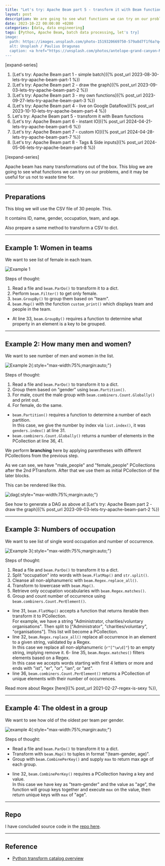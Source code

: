 ```yaml
---
title: "Let's try: Apache Beam part 5 - transform it with Beam functions"
layout: post
description: We are going to see what functions we can try on our problems.
date: 2023-10-22 00:00:00 +0200
categories: [data, data engineering]
tags: [Python, Apache Beam, batch data processing, let's try]
image:
  path: https://images.unsplash.com/photo-1519320669750-579a8d7f1f6a?q=80&w=1959&auto=format&fit=crop&ixlib=rb-4.0.3&ixid=M3wxMjA3fDB8MHxwaG90by1wYWdlfHx8fGVufDB8fHx8fA%3D%3D
  alt: Unsplash / Paulius Dragunas
  caption: <a href="https://unsplash.com/photos/antelope-grand-canyon-M2UXVaLlfds">Unsplash / Paulius Dragunas</a>
---
```


[expand-series]

  1. [Let's try: Apache Beam part 1 - simple batch]({% post_url 2023-08-30-lets-try-apache-beam-part-1 %})
  1. [Let's try: Apache Beam part 2 - draw the graph]({% post_url 2023-09-03-lets-try-apache-beam-part-2 %})
  1. [Let's try: Apache Beam part 3 - my own functions]({% post_url 2023-09-27-lets-try-apache-beam-part-3 %})
  1. [Let's try: Apache Beam part 4 - live on Google Dataflow]({% post_url 2023-10-10-lets-try-apache-beam-part-4 %})
  1. Let's try: Apache Beam part 5 - transform it with Beam functions
  1. [Let's try: Apache Beam part 6 - instant IO]({% post_url 2024-04-21-lets-try-apache-beam-part-6 %})
  1. [Let's try: Apache Beam part 7 - custom IO]({% post_url 2024-04-28-lets-try-apache-beam-part-7 %})
  1. [Let's try: Apache Beam part 8 - Tags & Side inputs]({% post_url 2024-05-06-lets-try-apache-beam-part-8 %})

[/expand-series]

Apache beam has many transformations out of the box. This blog we are going to see what functions we can try on our problems, and it may be useful for us not to waste time for.

---

## Preparations

This blog we will use the CSV file of 30 people. This.

<script src="https://gist.github.com/bluebirz/c77aa2a47e3e782959bcab4b0d34a7d4.js?file=05-people.csv"></script>

It contains ID, name, gender, occupation, team, and age.

Also prepare a same method to transform a CSV to dict.

<script src="https://gist.github.com/bluebirz/c77aa2a47e3e782959bcab4b0d34a7d4.js?file=03-CSVToDict-2-init.py"></script>

---

## Example 1: Women in teams

We want to see list of female in each team.

![Example 1](https://bluebirzdotnet.s3.ap-southeast-1.amazonaws.com/beam/p5/05-a.png)

Steps of thought:

1. Read a file and `beam.ParDo()` to transform it to a dict.
1. Perform `beam.Filter()` to get only female.
1. `beam.GroupBy()` to group them based on "team".
1. `beam.Map()` with the function `custom_print()` which displays team and people in the team.  

<script src="https://gist.github.com/bluebirz/c77aa2a47e3e782959bcab4b0d34a7d4.js?file=05-a-groupby.py"></script>

- At line 33, `beam.GroupBy()` requires a function to determine what property in an element is a key to be grouped.

---

## Example 2: How many men and women?

We want to see number of men and women in the list.

![Example 2](https://bluebirzdotnet.s3.ap-southeast-1.amazonaws.com/beam/p5/05-b.png){:style="max-width:75%;margin:auto;"}

Steps of thought:

1. Read a file and `beam.ParDo()` to transform it to a dict.
1. Group them based on "gender" using `beam.Partition()`.
1. For male, count the male group with `beam.combiners.Count.Globally()` and print out.
1. For female, do the same.

<script src="https://gist.github.com/bluebirz/c77aa2a47e3e782959bcab4b0d34a7d4.js?file=05-b-partition-count.py"></script>

- `beam.Partition()` requires a function to determine a number of each partition.  
  In this case, we give the number by index via `list.index()`, it was `genders.index()` at line 31.
- `beam.combiners.Count.Globally()` returns a number of elements in the PCollection at line 36, 41.

We perform **branching** here by applying parentheses with different PCollections from the previous step.

As we can see, we have "male_people" and "female_people" PCollections after the 2nd PTransform. After that we use them as initial PCollection of the later blocks.

This can be rendered like this.

![dag](https://bluebirzdotnet.s3.ap-southeast-1.amazonaws.com/beam/p5/dag_partition_count.png){:style="max-width:75%;margin:auto;"}

See how to generate a DAG as above at [Let's try: Apache Beam part 2 - draw the graph]({% post_url 2023-09-03-lets-try-apache-beam-part-2 %})

---

## Example 3: Numbers of occupation

We want to see list of single word occupation and number of occurrence.

![Example 3](https://bluebirzdotnet.s3.ap-southeast-1.amazonaws.com/beam/p5/05-c.png){:style="max-width:75%;margin:auto;"}

Steps of thought:

1. Read a file and `beam.ParDo()` to transform it to a dict.
1. Split "occupation" into words with `beam.FlatMap()` and `str.split()`.
1. Cleanse all non-alphanumeric with `beam.Regex.replace_all()`.
1. Transform to lowercase with `beam.Map()`.
1. Retrieve only occupation vocabularies with `beam.Regex.matches()`.
1. Group and count number of occurrence using `beam.combiners.Count.PerElement()`.

<script src="https://gist.github.com/bluebirz/c77aa2a47e3e782959bcab4b0d34a7d4.js?file=05-c-flatmap-regex-countelem.py"></script>

- line 31, `beam.FlatMap()` accepts a function that returns iterable then transform it to PCollection.  
  For example, we have a string "Administrator, charities/voluntary organisations". Then split to ["Administrator", "charities/voluntary", "organisations"]. This list will become a PCollection.
- line 32, `beam.Regex.replace_all()` replace all occurrence in an element to a given string, validated by a Regex.  
  In this case we replace all non-alphanumeric (`r"[^\w\d]"`) to an empty string, implying remove it.
6- line 35, `beam.Regex.matches()` filters elements based on a Regex.  
  In this case we accepts words starting with first 4 letters or more and ends with "ist", "er", "or", "ian", or "ant".
- line 36, `beam.combiners.Count.PerElement()` returns a PCollection of unique elements with their number of occurrences.

Read more about Regex [here]({% post_url 2021-02-27-regex-is-sexy %}),

---

## Example 4: The oldest in a group

We want to see how old of the oldest per team per gender.

![example 4](https://bluebirzdotnet.s3.ap-southeast-1.amazonaws.com/beam/p5/05-d.png){:style="max-width:75%;margin:auto;"}

Steps of thought:

- Read a file and `beam.ParDo()` to transform it to a dict.
- Transform with `beam.Map()` to tuples in format "(team-gender, age)".
- Group with `beam.CombinePerKey()` and supply `max` to return max age of each group.

<script src="https://gist.github.com/bluebirz/c77aa2a47e3e782959bcab4b0d34a7d4.js?file=05-d-combineperkey.py"></script>

- line 32, `beam.CombinePerKey()` requires a PCollection having a key and value.  
  In this case we have key as "team-gender" and the value as "age", the function will group keys together and execute `max` on the value, then return unique keys with `max` of "age".

---

## Repo

I have concluded source code in the [repo here](https://github.com/bluebirz/sample-beam/tree/main/05-beam-transform).

---

## Reference

- [Python transform catalog overview](https://beam.apache.org/documentation/transforms/python/overview/)
